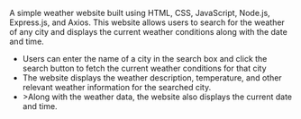<p>A simple weather website built using HTML, CSS, JavaScript, Node.js, Express.js, and Axios. This website allows users to search for the weather of any city and displays the current weather conditions along with the date and time.</p>


<ul>
<li> Users can enter the name of a city in the search box and click the search button to fetch the current weather conditions for that city
</li>
<li> The website displays the weather description, temperature, and other relevant weather information for the searched city.</li>
<li>>Along with the weather data, the website also displays the current date and time.</li>
</ul>

